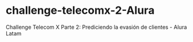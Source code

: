 # challenge-telecomx-2-Alura
Challenge Telecom X Parte 2: Prediciendo la evasión de clientes - Alura Latam

